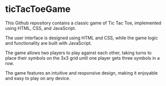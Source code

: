 # ticTacToeGame
This Github repository contains a classic game of Tic Tac Toe, implemented using HTML, CSS, and JavaScript.

The user interface is designed using HTML and CSS, while the game logic and functionality are built with JavaScript.

The game allows two players to play against each other, taking turns to place their symbols on the 3x3 grid until one player gets three symbols in a row.

The game features an intuitive and responsive design, making it enjoyable and easy to play on any device. 
